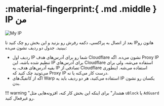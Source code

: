 # :material-fingerprint:{ .md .middle } IP من

![My IP](../images/my-ip.jpg)

بعد از اتصال به پراکسی، دکمه رفرش رو بزنید و این بخش رو چک کنید تا IPهاتون رو ببینید. جدول دو ردیف نشون می‌ده:

* ردیف اول IP شما رو برای آدرس‌های هدف Cloudflare نشون می‌ده. اگه Proxy IP تنظیم شده باشه، این IP برای آدرس‌های Cloudflare استفاده می‌شه، ولی برای بقیه آدرس‌های هدف، یه IP تصادفی از Cloudflare استفاده می‌شه. اینطوری می‌تونید چک کنید که Proxy IP درست کار می‌کنه یا نه.
* اگه از کانفیگ‌های Warp استفاده می‌کنید، هر دو ردیف باید یه IP یکسان رو نشون بدن.

!!! warning "هشدار"
    برای اینکه این بخش کار کنه، افزونه‌هایی مثل `uBlock` یا `AdGuard` رو غیرفعال کنید.
